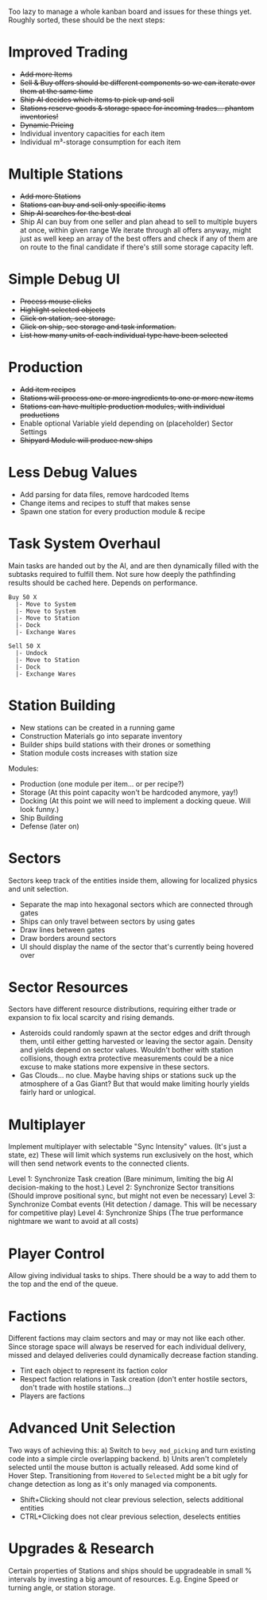 Too lazy to manage a whole kanban board and issues for these things yet. Roughly sorted, these should be the next steps:

# Improved Trading

- ~~Add more Items~~
- ~~Sell & Buy offers should be different components so we can iterate over them at the same time~~
- ~~Ship AI decides which items to pick up and sell~~
- ~~Stations reserve goods & storage space for incoming trades... phantom inventories!~~
- ~~Dynamic Pricing~~
- Individual inventory capacities for each item
- Individual m³-storage consumption for each item

# Multiple Stations

- ~~Add more Stations~~
- ~~Stations can buy and sell only specific items~~
- ~~Ship AI searches for the best deal~~
- Ship AI can buy from one seller and plan ahead to sell to multiple buyers at once, within given range
  We iterate through all offers anyway, might just as well keep an array of the best offers and check if any of them are
  on route to the final candidate if there's still some storage capacity left.

# Simple Debug UI

- ~~Process mouse clicks~~
- ~~Highlight selected objects~~
- ~~Click on station, see storage.~~
- ~~Click on ship, see storage and task information.~~
- ~~List how many units of each individual type have been selected~~

# Production

- ~~Add item recipes~~
- ~~Stations will process one or more ingredients to one or more new items~~
- ~~Stations can have multiple production modules, with individual productions~~
- Enable optional Variable yield depending on (placeholder) Sector Settings
- ~~Shipyard Module will produce new ships~~

# Less Debug Values

- Add parsing for data files, remove hardcoded Items
- Change items and recipes to stuff that makes sense
- Spawn one station for every production module & recipe

# Task System Overhaul

Main tasks are handed out by the AI, and are then dynamically filled with the subtasks required to fulfill them.
Not sure how deeply the pathfinding results should be cached here. Depends on performance.

```
Buy 50 X
  |- Move to System
  |- Move to System
  |- Move to Station
  |- Dock
  |- Exchange Wares
```

```
Sell 50 X
  |- Undock
  |- Move to Station
  |- Dock
  |- Exchange Wares
```

# Station Building

- New stations can be created in a running game
- Construction Materials go into separate inventory
- Builder ships build stations with their drones or something
- Station module costs increases with station size

Modules:

- Production (one module per item... or per recipe?)
- Storage (At this point capacity won't be hardcoded anymore, yay!)
- Docking (At this point we will need to implement a docking queue. Will look funny.)
- Ship Building
- Defense (later on)

# Sectors

Sectors keep track of the entities inside them, allowing for localized physics and unit selection.

- Separate the map into hexagonal sectors which are connected through gates
- Ships can only travel between sectors by using gates
- Draw lines between gates
- Draw borders around sectors
- UI should display the name of the sector that's currently being hovered over

# Sector Resources

Sectors have different resource distributions, requiring either trade or expansion to fix local scarcity and rising
demands.

- Asteroids could randomly spawn at the sector edges and drift through them, until either getting harvested or leaving
  the sector again. Density and yields depend on sector values. Wouldn't bother with station collisions, though extra
  protective measurements could be a nice excuse to make stations more expensive in these sectors.
- Gas Clouds... no clue. Maybe having ships or stations suck up the atmosphere of a Gas Giant? But that would make
  limiting hourly yields fairly hard or unlogical.

# Multiplayer

Implement multiplayer with selectable "Sync Intensity" values. (It's just a state, ez)
These will limit which systems run exclusively on the host, which will then send network events to the connected
clients.

Level 1: Synchronize Task creation (Bare minimum, limiting the big AI decision-making to the host.)
Level 2: Synchronize Sector transitions (Should improve positional sync, but might not even be necessary)
Level 3: Synchronize Combat events (Hit detection / damage. This will be necessary for competitive play)
Level 4: Synchronize Ships (The true performance nightmare we want to avoid at all costs)

# Player Control

Allow giving individual tasks to ships. There should be a way to add them to the top and the end of the queue.

# Factions

Different factions may claim sectors and may or may not like each other.
Since storage space will always be reserved for each individual delivery, missed and delayed deliveries could
dynamically decrease faction standing.

- Tint each object to represent its faction color
- Respect faction relations in Task creation (don't enter hostile sectors, don't trade with hostile stations...)
- Players are factions

# Advanced Unit Selection

Two ways of achieving this:
a) Switch to `bevy_mod_picking` and turn existing code into a simple circle overlapping backend.
b) Units aren't completely selected until the mouse button is actually released. Add some kind of Hover Step.
Transitioning from `Hovered` to `Selected` might be a bit ugly for change detection as long as it's only managed via
components.

- Shift+Clicking should not clear previous selection, selects additional entities
- CTRL+Clicking does not clear previous selection, deselects entities

# Upgrades & Research

Certain properties of Stations and ships should be upgradeable in small % intervals by investing a big amount of
resources.
E.g. Engine Speed or turning angle, or station storage.
